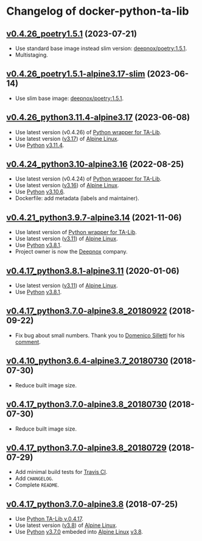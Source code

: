 Changelog of docker-python-ta-lib
=================================

## [v0.4.26_poetry1.5.1](https://github.com/9fevrier/docker-python-ta-lib/tree/v0.4.26_poetry1.5.1) (2023-07-21)

* Use standard base image instead slim version: [deepnox/poetry:1.5.1](https://github.com/deepnox-io/docker-poetry). 
* Multistaging. 

## [v0.4.26_poetry1.5.1-alpine3.17-slim](https://github.com/9fevrier/docker-python-ta-lib/tree/v0.4.26_poetry1.5.1-alpine3.17-slim) (2023-06-14)

* Use slim base image: [deepnox/poetry:1.5.1](https://github.com/deepnox-io/docker-poetry). 

## [v0.4.26_python3.11.4-alpine3.17](https://github.com/9fevrier/docker-python-ta-lib/tree/v0.4.26_python3.11.4-alpine3.17) (2023-06-08)

* Use latest version (v0.4.26) of [Python wrapper for TA-Lib](https://mrjbq7.github.io/ta-lib/).
* Use latest version ([v3.17](https://alpinelinux.org/posts/Alpine-3.17.0-released.html)) of [Alpine Linux](https://alpinelinux.org).
* Use [Python](https://www.python.org/) [v3.11.4](https://www.python.org/downloads/release/python-3114/).

## [v0.4.24_python3.10-alpine3.16](https://github.com/9fevrier/docker-python-ta-lib/tree/v0.4.24_python3.10-alpine3.16) (2022-08-25)

* Use latest version (v0.4.24) of [Python wrapper for TA-Lib](https://mrjbq7.github.io/ta-lib/).
* Use latest version ([v3.16](https://alpinelinux.org/posts/Alpine-3.16.0-released.html)) of [Alpine Linux](https://alpinelinux.org).
* Use [Python](https://www.python.org/) [v3.10.6](https://www.python.org/downloads/release/python-3106/).
* Dockerfile: add metadata (labels and maintainer).

## [v0.4.21_python3.9.7-alpine3.14](https://github.com/9fevrier/docker-python-ta-lib/tree/v0.4.21_python3.9.7-alpine3.14) (2021-11-06)

* Use latest version of [Python wrapper for TA-Lib](https://mrjbq7.github.io/ta-lib/).
* Use latest version ([v3.11](https://alpinelinux.org/posts/Alpine-3.11.0-released.html)) of [Alpine Linux](https://alpinelinux.org).
* Use [Python](https://www.python.org/) [v3.8.1](https://www.python.org/downloads/release/python-381/).
* Project owner is now the [Deepnox](https://github.com/deepnox-io) company.

## [v0.4.17_python3.8.1-alpine3.11](https://github.com/9fevrier/docker-python-ta-lib/tree/v0.4.17_python3.8.1-alpine3.11) (2020-01-06)

* Use latest version ([v3.11](https://alpinelinux.org/posts/Alpine-3.11.0-released.html)) of [Alpine Linux](https://alpinelinux.org).
* Use [Python](https://www.python.org/) [v3.8.1](https://www.python.org/downloads/release/python-381/).

## [v0.4.17_python3.7.0-alpine3.8_20180922](https://github.com/9fevrier/docker-python-ta-lib/tree/v0.4.17_python3.7.0-alpine3.8_20180730) (2018-09-22)

* Fix bug about small numbers. Thank you to [Domenico Silletti](https://github.com/dsilletti) for his [comment](https://github.com/mrjbq7/ta-lib/issues/157#issuecomment-367329661).

## [v0.4.10_python3.6.4-alpine3.7_20180730](https://github.com/9fevrier/docker-python-ta-lib/tree/v0.4.10_python3.6.4-alpine3.7_20180730) (2018-07-30)

* Reduce built image size.

## [v0.4.17_python3.7.0-alpine3.8_20180730](https://github.com/9fevrier/docker-python-ta-lib/tree/v0.4.17_python3.7.0-alpine3.8_20180730) (2018-07-30)

* Reduce built image size.

## [v0.4.17_python3.7.0-alpine3.8_20180729](https://github.com/9fevrier/docker-python-ta-lib/tree/v0.4.17_python3.7.0-alpine3.8_20180729) (2018-07-29)

* Add minimal build tests for [Travis CI](http://travis-ci.org/).
* Add `CHANGELOG`.
* Complete `README`.

## [v0.4.17_python3.7.0-alpine3.8](https://github.com/9fevrier/docker-python-ta-lib/tree/v0.4.17_python3.7.0-alpine3.8) (2018-07-25)

* Use [Python TA-Lib v.0.4.17](https://github.com/mrjbq7/ta-lib/tree/TA_Lib-0.4.17).
* Use latest version ([v3.8](https://alpinelinux.org/posts/Alpine-3.8.0-released.html)) of [Alpine Linux](https://alpinelinux.org).
* Use [Python](https://www.python.org/) [v3.7.0](https://www.python.org/downloads/release/python-370/) embeded into [Alpine Linux](https://alpinelinux.org) [v3.8](https://alpinelinux.org/posts/Alpine-3.8.0-released.html).
